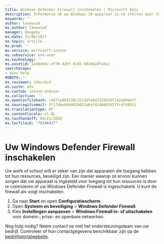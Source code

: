 ```yaml
---
title: Windows Defender Firewall inschakelen | Microsoft Docs
description: Informatie om uw Windows 10-apparaat in te stellen voor toegang tot bedrijfsresources door uw firewall in te schakelen.
keywords: ''
author: lenewsad
ms.author: lanewsad
manager: dougeby
ms.date: 11/06/2017
ms.topic: article
ms.prod: ''
ms.service: microsoft-intune
ms.subservice: end-user
ms.technology: ''
ms.assetid: 1ed8456c-ef70-429f-9c65-081bb2dfa6ac
searchScope:
- User help
ROBOTS: ''
ms.reviewer: shburbid
ms.suite: ems
ms.custom: intune-enduser
ms.collection: ''
ms.openlocfilehash: c4871e8b9130c32cddfe6d7329b16f142ab0ebf7
ms.sourcegitcommit: 7f17d6eb9dd41b031a6af4148863d2ffc4f49551
ms.translationtype: HT
ms.contentlocale: nl-NL
ms.lasthandoff: 04/21/2020
ms.locfileid: "79346427"
---
```

# <a name="turn-on-your-windows-defender-firewall"></a>Uw Windows Defender Firewall inschakelen

Uw werk of school wilt er zeker van zijn dat apparaten die toegang hebben tot hun resources, beveiligd zijn. Een manier waarop ze ervoor kunnen zorgen dat uw apparaat is ingesteld voor toegang tot hun resources is door te controleren of uw Windows Defender Firewall is ingeschakeld. U kunt de firewall als volgt inschakelen:

1. Ga naar **Start** en open **Configuratiescherm**.
2. Open **Systeem en beveiliging** > **Windows Defender Firewall**.
3. Kies **Instellingen aanpassen** > **Windows Firewall in- of uitschakelen** voor domein-, privé- en openbare netwerken.

Nog hulp nodig? Neem contact op met het ondersteuningsteam van uw bedrijf. Controleer of hun contactgegevens beschikbaar zijn op de [bedrijfsportalwebsite](https://go.microsoft.com/fwlink/?linkid=2010980).
